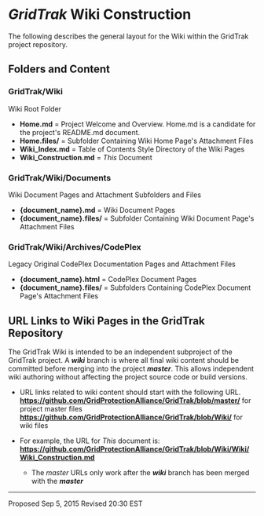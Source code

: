 # *GridTrak* Wiki Construction
The following describes the general layout for the Wiki within the GridTrak project repository.

## Folders and Content
### GridTrak/Wiki
Wiki Root Folder
  * **Home.md** = Project Welcome and Overview.  Home.md is a candidate for the project's README.md document.
  * **Home.files/** = Subfolder Containing Wiki Home Page's Attachment Files
  * **Wiki_Index.md** = Table of Contents Style Directory of the Wiki Pages
  * **Wiki_Construction.md** = *This* Document

### GridTrak/Wiki/Documents
Wiki Document Pages and Attachment Subfolders and Files
  * **{document_name}.md** = Wiki Document Pages
  * **{document_name}.files/** = Subfolder Containing Wiki Document Page's Attachment Files

### GridTrak/Wiki/Archives/CodePlex
Legacy Original CodePlex Documentation Pages and Attachment Files
  * **{document_name}.html** = CodePlex Document Pages
  * **{document_name}.files/** = Subfolders Containing CodePlex Document Page's Attachment Files

## URL Links to Wiki Pages in the GridTrak Repository
The GridTrak Wiki is intended to be an independent subproject of the GridTrak project.  A ***wiki*** branch is where all final wiki content should be committed before merging into the project ***master***.  This allows independent wiki authoring without affecting the project source code or build versions.
  * URL links related to wiki content should start with the following URL.
  **https://github.com/GridProtectionAlliance/GridTrak/blob/master/** for project master files
  **https://github.com/GridProtectionAlliance/GridTrak/blob/Wiki/** for wiki files

  * For example, the URL for *This* document is:
      **https://github.com/GridProtectionAlliance/GridTrak/blob/Wiki/Wiki/Wiki_Construction.md**
    * The *master* URLs only work after the ***wiki*** branch has been merged with the ***master***
  
---
Proposed Sep 5, 2015
Revised 20:30 EST
